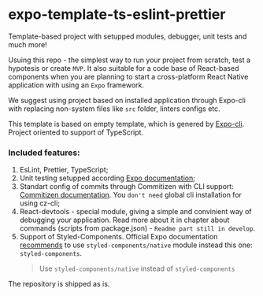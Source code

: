 # expo-template-ts-eslint-prettier

Template-based project with setupped modules, debugger, unit tests and much more!

Usuing this repo - the simplest way to run your project from scratch, test a hypotesis or create `MVP`. It also suitable for a code base of React-based components when you are planning to start a cross-platform React Native application with using an `Expo` framework.

We suggest using project based on installed application through Expo-cli with replacing non-system files like `src` folder, linters configs etc.

This template is based on empty template, which is genered by [Expo-cli](https://docs.expo.io/workflow/expo-cli/). Project oriented to support of TypeScript.

### Included features:

1. EsLint, Prettier, TypeScript;
2. Unit testing setupped according [Expo documentation](https://docs.expo.io/guides/testing-with-jest/);
3. Standart config of commits through Commitizen with CLI support: [Commitizen documentation](https://commitizen.github.io/cz-cli/). You `don't need` global cli installation for using cz-cli;
4. React-devtools - special module, giving a simple and convinient way of debugging your application. Read more about it in chapter about commands (scripts from package.json) - `Readme part still in develop`.
5. Support of Styled-Components. Official Expo documentation [recommends](https://docs.expo.io/guides/using-styled-components/#getting-started) to use `styled-components/native` module instead this one: `styled-components`.
   > Use `styled-components/native` instead of `styled-components`

The repository is shipped as is.
